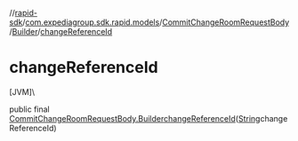 //[rapid-sdk](../../../../index.md)/[com.expediagroup.sdk.rapid.models](../../index.md)/[CommitChangeRoomRequestBody](../index.md)/[Builder](index.md)/[changeReferenceId](change-reference-id.md)

# changeReferenceId

[JVM]\

public final [CommitChangeRoomRequestBody.Builder](index.md)[changeReferenceId](change-reference-id.md)([String](https://docs.oracle.com/javase/8/docs/api/java/lang/String.html)changeReferenceId)
